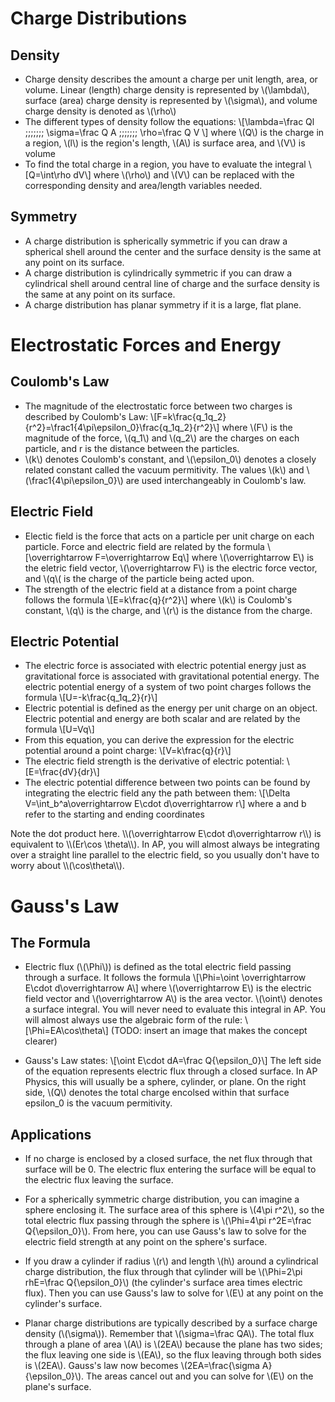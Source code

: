 # Charge Distributions
## Density
- Charge density describes the amount a charge per unit length, area, or volume. Linear (length) charge density is represented by \\(\lambda\\), surface (area) charge density is represented by \\(\sigma\\), and volume charge density is denoted as \\(\rho\\)
- The different types of density follow the equations: 
\\[\lambda=\frac Ql \;\;\;\;\;\;\; 
\sigma=\frac Q A    \;\;\;\;\;\;\;
\rho=\frac Q V \\]
	where \\(Q\\) is the charge in a region, \\(l\\) is the region's length, \\(A\\) is surface area, and \\(V\\) is volume
- To find the total charge in a region, you have to evaluate the integral
\\[Q=\int\rho dV\\]
where \\(\rho\\) and \\(V\\) can be replaced with the corresponding density and area/length variables needed.

## Symmetry
- A charge distribution is spherically symmetric if you can draw a spherical shell around the center and the surface density is the same at any point on its surface.
- A charge distribution is cylindrically symmetric if you can draw a cylindrical shell around central line of charge and the surface density is the same at any point on its surface.
- A charge distribution has planar symmetry if it is a large, flat plane.

# Electrostatic Forces and Energy
## Coulomb's Law
- The magnitude of the electrostatic force between two charges is described by Coulomb's Law:
\\[F=k\frac{q_1q_2}{r^2}=\frac1{4\pi\epsilon_0}\frac{q_1q_2}{r^2}\\]
where \\(F\\) is the magnitude of the force, \\(q_1\\) and \\(q_2\\) are the charges on each particle, and r is the distance between the particles.
- \\(k\\) denotes Coulomb's constant, and \\(\epsilon_0\\) denotes a closely related constant called the vacuum permitivity. The values \\(k\\) and \\(\frac1{4\pi\epsilon_0}\\) are used interchangeably in Coulomb's law.

## Electric Field
- Electic field is the force that acts on a particle per unit charge on each particle. Force and electric field are related by the formula
\\[\overrightarrow F=\overrightarrow Eq\\]
where \\(\overrightarrow E\\) is the eletric field vector, \\(\overrightarrow F\\) is the electric force vector, and \\(q\\( is the charge of the particle being acted upon.
- The strength of the electric field at a distance from a point charge follows the formula
\\[E=k\frac{q}{r^2}\\]
where \\(k\\) is Coulomb's constant, \\(q\\) is the charge, and \\(r\\) is the distance from the charge.

## Electric Potential
- The electric force is associated with electric potential energy just as gravitational force is associated with gravitational potential energy. The electric potential energy of a system of two point charges follows the formula
\\[U=-k\frac{q_1q_2}{r}\\]
- Electric potential is defined as the energy per unit charge on an object. Electric potential and energy are both scalar and are related by the formula
\\[U=Vq\\]
- From this equation, you can derive the expression for the electric potential around a point charge:
\\[V=k\frac{q}{r}\\]
- The electric field strength is the derivative of electric potential:
\\[E=\frac{dV}{dr}\\]
- The electric potential difference between two points can be found by integrating the electric field any the path between them:
\\[\Delta V=\int_b^a\overrightarrow E\cdot d\overrightarrow r\\]
where a and b refer to the starting and ending coordinates
<div class="callout callout--info">
Note the dot product here. \\(\overrightarrow E\cdot d\overrightarrow r\\) is equivalent to \\(Er\cos \theta\\). In AP, you will almost always be integrating over a straight line parallel to the electric field, so you usually don't have to worry about \\(\cos\theta\\).
</div>

# Gauss's Law
## The Formula
- Electric flux (\\(\Phi\\)) is defined as the total electric field passing through a surface. It follows the formula
\\[\Phi=\oint \overrightarrow E\cdot d\overrightarrow A\\]
where \\(\overrightarrow E\\) is the electric field vector and \\(\overrightarrow A\\) is the area vector. \\(\oint\\) denotes a surface integral. You will never need to evaluate this integral in AP. You will almost always use the algebraic form of the rule:
\\[\Phi=EA\cos\theta\\]
(TODO: insert an image that makes the concept clearer)

- Gauss's Law states:
\\[\oint E\cdot dA=\frac Q{\epsilon_0}\\]
The left side of the equation represents electric flux through a closed surface. In AP Physics, this will usually be a sphere, cylinder, or plane. On the right side, \\(Q\\) denotes the total charge encolsed within that surface epsilon_0 is the vacuum permitivity.
	
## Applications
- If no charge is enclosed by a closed surface, the net flux through that surface will be 0. The electric flux entering the surface will be equal to the electric flux leaving the surface.
- For a spherically symmetric charge distribution, you can imagine a sphere enclosing it. The surface area of this sphere is \\(4\pi r^2\\), so the total electric flux passing through the sphere is \\(\Phi=4\pi r^2E=\frac Q{\epsilon_0}\\). From here, you can use Gauss's law to solve for the electric field strength at any point on the sphere's surface.

- If you draw a cylinder if radius \\(r\\) and length \\(h\\) around a cylindrical charge distribution, the flux through that cylinder will be \\(\Phi=2\pi rhE=\frac Q{\epsilon_0}\\) (the cylinder's surface area times electric flux). Then you can use Gauss's law to solve for \\(E\\) at any point on the cylinder's surface.

- Planar charge distributions are typically described by a surface charge density (\\(\sigma\\)). Remember that \\(\sigma=\frac QA\\).
The total flux through a plane of area \\(A\\) is \\(2EA\\) because the plane has two sides; the flux leaving one side is \\(EA\\), so the flux leaving through both sides is \\(2EA\\).
Gauss's law now becomes \\(2EA=\frac{\sigma A}{\epsilon_0}\\). The areas cancel out and you can solve for \\(E\\) on the plane's surface.
